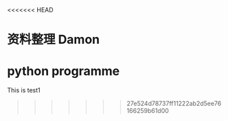 <<<<<<< HEAD


资料整理 Damon
=======
# python programme
This is test1
>>>>>>> 27e524d78737ff11222ab2d5ee76166259b61d00
